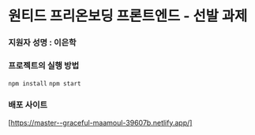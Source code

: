 # 원티드 프리온보딩 프론트엔드 - 선발 과제
### 지원자 성명 : 이은학
### 프로젝트의 실행 방법
`npm install`
`npm start`
### 배포 사이트
[https://master--graceful-maamoul-39607b.netlify.app/]